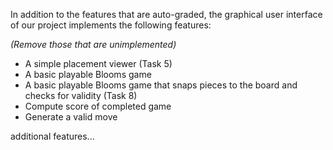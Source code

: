 In addition to the features that are auto-graded, the graphical user interface
of our project implements the following features:

*(Remove those that are unimplemented)*

 - A simple placement viewer (Task 5)
 - A basic playable Blooms game
 - A basic playable Blooms game that snaps pieces to the board and checks for validity (Task 8)
 - Compute score of completed game
 - Generate a valid move

additional features...
